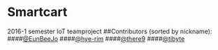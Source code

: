 # Smartcart
2016-1 semester IoT teamproject
##Contributors (sorted by nickname):
####[@EunBeeJo](https://github.com/eunbeejo)
####[@hye-rim](https://github.com/hye-rim)
####[@there9](https://github.com/there9)
####[@tibyte](https://github.com/tibyte)
